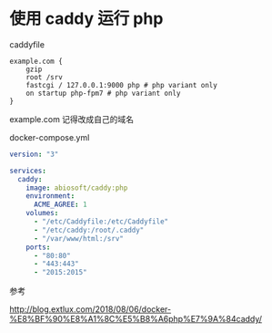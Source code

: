 # 使用 caddy 运行 php

<!--
ID: 4656403a-3637-469e-8b2c-978b0624319a
Status: publish
Date: 2019-06-15T15:11:02
Modified: 2020-05-16T10:58:22
wp_id: 93
-->

caddyfile

```
example.com {
    gzip
    root /srv
    fastcgi / 127.0.0.1:9000 php # php variant only
    on startup php-fpm7 # php variant only
}
```

example.com 记得改成自己的域名

docker-compose.yml

```yaml
version: "3"

services:
  caddy:
    image: abiosoft/caddy:php
    environment:
      ACME_AGREE: 1
    volumes:
      - "/etc/Caddyfile:/etc/Caddyfile"
      - "/etc/caddy:/root/.caddy"
      - "/var/www/html:/srv"
    ports:
      - "80:80"
      - "443:443"
      - "2015:2015"
```

参考

http://blog.extlux.com/2018/08/06/docker-%E8%BF%90%E8%A1%8C%E5%B8%A6php%E7%9A%84caddy/